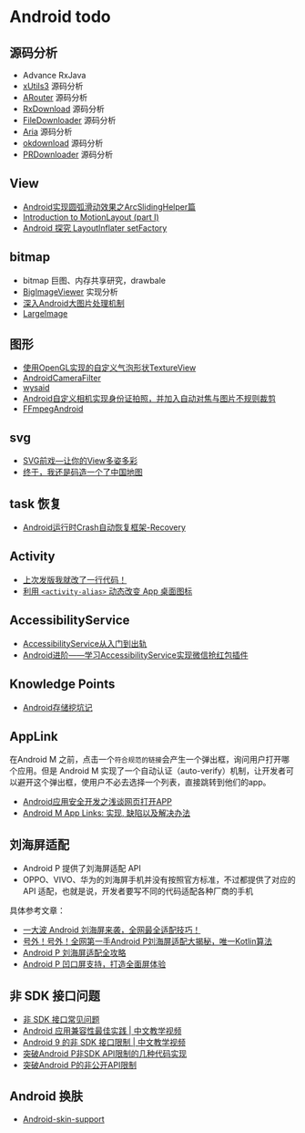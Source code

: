 # Android todo 

## 源码分析

- Advance RxJava
- [xUtils3](https://github.com/wyouflf/xUtils3/) 源码分析
- [ARouter](https://github.com/alibaba/ARouter) 源码分析
- [RxDownload](https://github.com/ssseasonnn/RxDownload) 源码分析
- [FileDownloader](https://github.com/lingochamp/FileDownloader) 源码分析
- [Aria](https://github.com/AriaLyy/Aria) 源码分析
- [okdownload](https://github.com/lingochamp/okdownload) 源码分析
- [PRDownloader](https://github.com/MindorksOpenSource/PRDownloader) 源码分析

## View

- [Android实现圆弧滑动效果之ArcSlidingHelper篇](https://blog.csdn.net/u011387817/article/details/80313184)
- [Introduction to MotionLayout (part I)](https://medium.com/google-developers/introduction-to-motionlayout-part-i-29208674b10d)
- [Android 探究 LayoutInflater setFactory](https://blog.csdn.net/lmj623565791/article/details/51503977)

## bitmap

- bitmap 巨图、内存共享研究，drawbale
- [BigImageViewer](https://github.com/Piasy/BigImageViewer) 实现分析
- [深入Android大图片处理机制](https://www.jianshu.com/p/1f008671fa44)
- [LargeImage](https://github.com/LuckyJayce/LargeImage)

## 图形

- [使用OpenGL实现的自定义气泡形状TextureView](https://github.com/zolad/BubbleTextureView)
- [AndroidCameraFilter](https://github.com/DingMouRen/AndroidCameraFilter)
- [wysaid](https://github.com/wysaid)
- [Android自定义相机实现身份证拍照，并加入自动对焦与图片不规则裁剪](https://github.com/wildma/IDCardCamera)
- [FFmpegAndroid](https://github.com/xufuji456/FFmpegAndroid)

## svg

- [SVG前戏—让你的View多姿多彩](https://mp.weixin.qq.com/s?__biz=MzI3OTU0MzI4MQ==&mid=2247486149&idx=1&sn=48057cc58f1e45a4030ce2705ec357a6&chksm=eb47665bdc30ef4def6e7c465d39b6b5e5c48fcf377495054b59b83872909e540b51294ba1dc&mpshare=1&scene=1&srcid=0809DmWgVXFDin4P60ncreJF#rd)
- [终于，我还是码造一个了中国地图](https://mp.weixin.qq.com/s?__biz=MzI3OTU0MzI4MQ==&mid=2247486162&idx=1&sn=7c899abd26b9da6e0f88474cd024c377&chksm=eb47664cdc30ef5aadda82f92fc31703dfc0d0e7923ba857f7a182bcff2fdfd3cb4cae93f89e&mpshare=1&scene=1&srcid=0813bC2OYrvVaKEqAEo6Oyv8#rd)

## task 恢复

- [Android运行时Crash自动恢复框架-Recovery](http://zhengxiaoyong.me/2016/09/05/Android%E8%BF%90%E8%A1%8C%E6%97%B6Crash%E8%87%AA%E5%8A%A8%E6%81%A2%E5%A4%8D%E6%A1%86%E6%9E%B6-Recovery/)


## Activity

- [上次发版我就改了一行代码！](http://blog.csdn.net/eclipsexys/article/details/53791818)
- [利用 `<activity-alias>` 动态改变 App 桌面图标](http://yifeng.studio/2016/12/30/android-change-app-launcher-icon-dynamically/)

## AccessibilityService

- [AccessibilityService从入门到出轨](http://blog.csdn.net/eclipsexys/article/details/53560013)
- [Android进阶——学习AccessibilityService实现微信抢红包插件](http://blog.csdn.net/qq_30379689/article/details/53242953)

## Knowledge Points

- [Android存储挖坑记](http://blog.desmondyao.com/2016/05/04/android-storage/)

## AppLink

在Android M 之前，点击一个`符合规范的链接`会产生一个弹出框，询问用户打开哪个应用。但是 Android M 实现了一个自动认证（auto-verify）机制，让开发者可以避开这个弹出框，使用户不必去选择一个列表，直接跳转到他们的app。

- [Android应用安全开发之浅谈网页打开APP](https://jaq.alibaba.com/community/art/show?articleid=265 "Android应用安全开发之浅谈网页打开APP")
- [Android M App Links: 实现, 缺陷以及解决办法](http://www.jcodecraeer.com/a/anzhuokaifa/androidkaifa/2015/0718/3200.html "Android M App Links: 实现, 缺陷以及解决办法")

## 刘海屏适配

- Android P 提供了刘海屏适配 API
- OPPO、VIVO、华为的刘海屏手机并没有按照官方标准，不过都提供了对应的 API 适配，也就是说，开发者要写不同的代码适配各种厂商的手机

具体参考文章：

- [一大波 Android 刘海屏来袭，全网最全适配技巧！](https://mp.weixin.qq.com/s?__biz=MzIxNjc0ODExMA==&mid=2247485355&idx=1&sn=708775695da9a3411b4b240bd59b7017&chksm=97851e8aa0f2979cca7d24a2644c2dda3d2b2afe185dd47ae441750cec66bc4c38ae27cc5340&mpshare=1&scene=1&srcid=0412N98t7MX8So35HZBcMNCl#rd)
- [号外！号外！全网第一手Android P刘海屏适配大揭秘，唯一Kotlin算法](https://www.jianshu.com/p/40630ecb06fb)
- [Android P 刘海屏适配全攻略](https://mp.weixin.qq.com/s?__biz=MzIwMTAzMTMxMg==&mid=2649492726&idx=1&sn=b65984db6ac52ae806f8f0ad9dc7c9c3&chksm=8eec8709b99b0e1f7cbf03ae09117b24aa82595d16d9f6e6dc269e8e3beccfc64f154aca3d25&mpshare=1&scene=1&srcid=06109Xgd4CobknV69eI4EDOX#rd)
- [Android P 凹口屏支持，打造全面屏体验](https://mp.weixin.qq.com/s/LyInks673YdHbXsDOD4inA)


## 非 SDK 接口问题

- [非 SDK 接口常见问题](https://mp.weixin.qq.com/s?__biz=MzAwODY4OTk2Mg==&mid=2652046529&idx=1&sn=ca2dd3e41d3e0459a2f18987ec849b7f&chksm=808ca484b7fb2d92b41a16c5f9d0dd2fda4ee68d0ac192dde83509a8e33310a11ad252c27b66&mpshare=1&scene=1&srcid=06195xxeD4kSdPUevs26ZYTS#rd)
- [Android 应用兼容性最佳实践 | 中文教学视频](https://mp.weixin.qq.com/s?__biz=MzAwODY4OTk2Mg==&mid=2652046686&idx=1&sn=c070272fbe65156afc20b282a5b4908b&chksm=808ca51bb7fb2c0dc1c8ab3c1519c5ce1d92532219da2be47d8809214e99c74bcca685503580&mpshare=1&scene=1&srcid=0715GRlpOeyFjxEiQXGKSHXQ#rd)
- [Android 9 的非 SDK 接口限制 | 中文教学视频](https://mp.weixin.qq.com/s/fS_3DOpAJfa_MJ2rCvPGWA)
- [突破Android P非SDK API限制的几种代码实现](https://juejin.im/post/5ba0f3f7e51d450e6f2e39e0)
- [突破Android P的非公开API限制](https://mp.weixin.qq.com/s?__biz=MzUxMzcxMzE5Ng==&mid=2247488664&idx=1&sn=610312f426d72b73103970bff2c32a30&chksm=f951a1dbce2628cd5e0f9fa60a67fc4eb3d080a7f102cdfc80d7a18161a2d2c04992b2b59ed4&mpshare=1&scene=1&srcid=0413gOKphy8dm0Rm5sxUey4b#rd)

## Android 换肤

- [Android-skin-support](https://github.com/ximsfei/Android-skin-support)